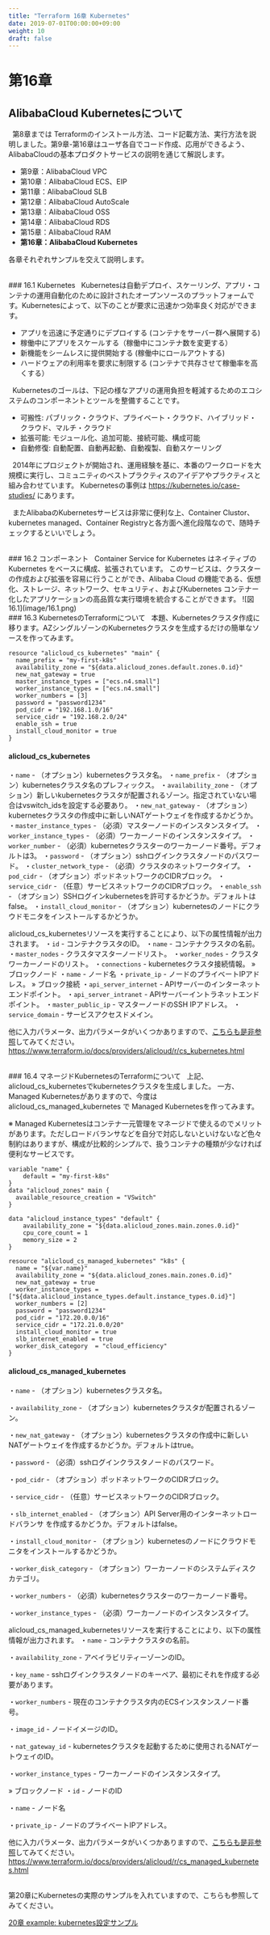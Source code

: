```yaml
---
title: "Terraform 16章 Kubernetes"
date: 2019-07-01T00:00:00+09:00
weight: 10
draft: false
---
```



# 第16章
## AlibabaCloud Kubernetesについて

&nbsp; 第8章までは Terraformのインストール方法、コード記載方法、実行方法を説明しました。第9章-第16章はユーザ各自でコード作成、応用ができるよう、AlibabaCloudの基本プロダクトサービスの説明を通じて解説します。

* 第9章：AlibabaCloud VPC
* 第10章：AlibabaCloud ECS、EIP
* 第11章：AlibabaCloud SLB
* 第12章：AlibabaCloud AutoScale
* 第13章：AlibabaCloud OSS
* 第14章：AlibabaCloud RDS
* 第15章：AlibabaCloud RAM
* **第16章：AlibabaCloud Kubernetes**

各章それぞれサンプルを交えて説明します。


<br>
### 16.1 Kubernetes
&nbsp; Kubernetesは自動デプロイ、スケーリング、アプリ・コンテナの運用自動化のために設計されたオープンソースのプラットフォームです。Kubernetesによって、以下のことが要求に迅速かつ効率良く対応ができます。

* アプリを迅速に予定通りにデプロイする (コンテナをサーバー群へ展開する)
* 稼働中にアプリをスケールする（稼働中にコンテナ数を変更する）
* 新機能をシームレスに提供開始する (稼働中にロールアウトする)
* ハードウェアの利用率を要求に制限する (コンテナで共存させて稼働率を高くする）

&nbsp; Kubernetesのゴールは、下記の様なアプリの運用負担を軽減するためのエコシステムのコンポーネントとツールを整備することです。

* 可搬性: パブリック・クラウド、プライベート・クラウド、ハイブリッド・クラウド、マルチ・クラウド
* 拡張可能: モジュール化、追加可能、接続可能、構成可能
* 自動修復: 自動配置、自動再起動、自動複製、自動スケーリング

&nbsp; 2014年にプロジェクトが開始され、運用経験を基に、本番のワークロードを大規模に実行し、コミュニティのベストプラクティスのアイデアやプラクティスと組み合わせています。 Kubernetesの事例は https://kubernetes.io/case-studies/ にあります。

&nbsp; またAlibabaのKubernetesサービスは非常に便利な上、Container Clustor、kubernetes managed、Container Registryと各方面へ進化段階なので、随時チェックするといいでしょう。


<br>
### 16.2 コンポーネント
&nbsp; Container Service for Kubernetes はネイティブの Kubernetes をベースに構成、拡張されています。 このサービスは、クラスターの作成および拡張を容易に行うことができ、Alibaba Cloud の機能である、仮想化、ストレージ、ネットワーク、セキュリティ、およびKubernetes コンテナー化したアプリケーションの高品質な実行環境を統合することができます。
![図 16.1](image/16.1.png)

<br>
### 16.3 KubernetesのTerraformについて
&nbsp; 本題、Kubernetesクラスタ作成に移ります。AZシングルゾーンのKubernetesクラスタを生成するだけの簡単なソースを作ってみます。

```
resource "alicloud_cs_kubernetes" "main" {
  name_prefix = "my-first-k8s"
  availability_zone = "${data.alicloud_zones.default.zones.0.id}"
  new_nat_gateway = true
  master_instance_types = ["ecs.n4.small"]
  worker_instance_types = ["ecs.n4.small"]
  worker_numbers = [3]
  password = "password1234"
  pod_cidr = "192.168.1.0/16"
  service_cidr = "192.168.2.0/24"
  enable_ssh = true
  install_cloud_monitor = true
}
```
#### **alicloud_cs_kubernetes**
・`name` - （オプション）kubernetesクラスタ名。
・`name_prefix` - （オプション）kubernetesクラスタ名のプレフィックス。
・`availability_zone` - （オプション）新しいkubernetesクラスタが配置されるゾーン。指定されていない場合はvswitch_idsを設定する必要あり。
・`new_nat_gateway` - （オプション）kubernetesクラスタの作成中に新しいNATゲートウェイを作成するかどうか。
・`master_instance_types` - （必須）マスターノードのインスタンスタイプ。
・`worker_instance_types` - （必須）ワーカーノードのインスタンスタイプ。
・`worker_number` - （必須）kubernetesクラスターのワーカーノード番号。デフォルトは3。
・`password` - （オプション）sshログインクラスタノードのパスワード。
・`cluster_network_type` - （必須）クラスタのネットワークタイプ。
・`pod_cidr` - （オプション）ポッドネットワークのCIDRブロック。
・`service_cidr` - （任意）サービスネットワークのCIDRブロック。
・`enable_ssh` - （オプション）SSHログインkubernetesを許可するかどうか。デフォルトはfalse。
・`install_cloud_monitor` - （オプション）kubernetesのノードにクラウドモニタをインストールするかどうか。

alicloud_cs_kubernetesリソースを実行することにより、以下の属性情報が出力されます。
・`id` - コンテナクラスタのID。
・`name` - コンテナクラスタの名前。
・`master_nodes` - クラスタマスターノードリスト。
・`worker_nodes` - クラスタワーカーノードのリスト。
・`connections` - kubernetesクラスタ接続情報。
» ブロックノード
・`name` - ノード名
・`private_ip` - ノードのプライベートIPアドレス。
» ブロック接続
・`api_server_internet` - APIサーバーのインターネットエンドポイント。
・`api_server_intranet` - APIサーバーイントラネットエンドポイント。
・`master_public_ip` - マスターノードのSSH IPアドレス。
・`service_domain` - サービスアクセスドメイン。



他に入力パラメータ、出力パラメータがいくつかありますので、[こちらも是非参照](https://www.terraform.io/docs/providers/alicloud/r/cs_kubernetes.html)してみてください。
https://www.terraform.io/docs/providers/alicloud/r/cs_kubernetes.html


<br>
### 16.4 マネージドKubernetesのTerraformについて
&nbsp; 上記、alicloud_cs_kubernetesでkubernetesクラスタを生成しました。
一方、Managed Kubernetesがありますので、今度はalicloud_cs_managed_kubernetes で Managed Kubernetesを作ってみます。

※ Managed Kubernetesはコンテナ一元管理をマネージドで使えるのでメリットがあります。ただしロードバランサなどを自分で対応しないといけないなど色々制約はありますが、構成が比較的シンプルで、扱うコンテナの種類が少なければ便利なサービスです。

```
variable "name" {
    default = "my-first-k8s"
}
data "alicloud_zones" main {
  available_resource_creation = "VSwitch"
}

data "alicloud_instance_types" "default" {
    availability_zone = "${data.alicloud_zones.main.zones.0.id}"
    cpu_core_count = 1
    memory_size = 2
}

resource "alicloud_cs_managed_kubernetes" "k8s" {
  name = "${var.name}"
  availability_zone = "${data.alicloud_zones.main.zones.0.id}"
  new_nat_gateway = true
  worker_instance_types = ["${data.alicloud_instance_types.default.instance_types.0.id}"]
  worker_numbers = [2]
  password = "password1234"
  pod_cidr = "172.20.0.0/16"
  service_cidr = "172.21.0.0/20"
  install_cloud_monitor = true
  slb_internet_enabled = true
  worker_disk_category  = "cloud_efficiency"
}
```
#### **alicloud_cs_managed_kubernetes**
・`name` - （オプション）kubernetesクラスタ名。

・`availability_zone` - （オプション）kubernetesクラスタが配置されるゾーン。

・`new_nat_gateway` - （オプション）kubernetesクラスタの作成中に新しいNATゲートウェイを作成するかどうか。デフォルトはtrue。

・`password` - （必須）sshログインクラスタノードのパスワード。

・`pod_cidr` - （オプション）ポッドネットワークのCIDRブロック。

・`service_cidr` - （任意）サービスネットワークのCIDRブロック。

・`slb_internet_enabled` - （オプション）API Server用のインターネットロードバランサ
を作成するかどうか。デフォルトはfalse。

・`install_cloud_monitor` - （オプション）kubernetesのノードにクラウドモニタをインストールするかどうか。

・`worker_disk_category` - （オプション）ワーカーノードのシステムディスクカテゴリ。

・`worker_numbers` - （必須）kubernetesクラスターのワーカーノード番号。

・`worker_instance_types` - （必須）ワーカーノードのインスタンスタイプ。

alicloud_cs_managed_kubernetesリソースを実行することにより、以下の属性情報が出力されます。
・`name` - コンテナクラスタの名前。

・`availability_zone` - アベイラビリティーゾーンのID。

・`key_name` - sshログインクラスタノードのキーペア、最初にそれを作成する必要があります。

・`worker_numbers` - 現在のコンテナクラスタ内のECSインスタンスノード番号。

・`image_id` - ノードイメージのID。

・`nat_gateway_id` - kubernetesクラスタを起動するために使用されるNATゲートウェイのID。

・`worker_instance_types` - ワーカーノードのインスタンスタイプ。

» ブロックノード
・`id` - ノードのID

・`name` - ノード名

・`private_ip` - ノードのプライベートIPアドレス。


他に入力パラメータ、出力パラメータがいくつかありますので、[こちらも是非参照](https://www.terraform.io/docs/providers/alicloud/r/cs_managed_kubernetes.html)してみてください。
https://www.terraform.io/docs/providers/alicloud/r/cs_managed_kubernetes.html


<br>
第20章にKubernetesの実際のサンプルを入れていますので、こちらも参照してみてください。

[20章 example: kubernetes設定サンプル](docs/20/Kubernetes-Setting-Sample.md)









